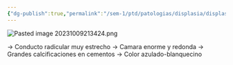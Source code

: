 ```yaml
---
{"dg-publish":true,"permalink":"/sem-1/ptd/patologias/displasia/displasia-dental-tipo-ii-coronal/"}
---
```



![Pasted image 20231009213424.png](/img/user/Sem-1/PTD/M%C3%A9dias/Pasted%20image%2020231009213424.png)

→ Conducto radicular muy estrecho
→ Camara enorme y redonda 
→ Grandes calcificaciones en cementos
→ Color azulado-blanquecino